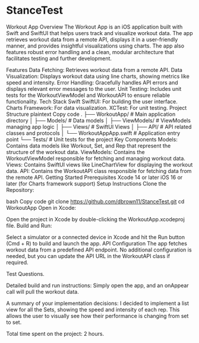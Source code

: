 # StanceTest

Workout App
Overview
The Workout App is an iOS application built with Swift and SwiftUI that helps users track and visualize workout data. The app retrieves workout data from a remote API, displays it in a user-friendly manner, and provides insightful visualizations using charts. The app also features robust error handling and a clean, modular architecture that facilitates testing and further development.

Features
Data Fetching: Retrieves workout data from a remote API.
Data Visualization: Displays workout data using line charts, showing metrics like speed and intensity.
Error Handling: Gracefully handles API errors and displays relevant error messages to the user.
Unit Testing: Includes unit tests for the WorkoutViewModel and WorkoutAPI to ensure reliable functionality.
Tech Stack
Swift
SwiftUI: For building the user interface.
Charts Framework: For data visualization.
XCTest: For unit testing.
Project Structure
plaintext
Copy code
.
├── WorkoutApp/              # Main application directory
│   ├── Models/              # Data models
│   ├── ViewModels/          # ViewModels managing app logic
│   ├── Views/               # SwiftUI Views
│   ├── API/                 # API related classes and protocols
│   └── WorkoutAppApp.swift  # Application entry point
└── Tests/                   # Unit tests for the project
Key Components
Models: Contains data models like Workout, Set, and Rep that represent the structure of the workout data.
ViewModels: Contains the WorkoutViewModel responsible for fetching and managing workout data.
Views: Contains SwiftUI views like LineChartView for displaying the workout data.
API: Contains the WorkoutAPI class responsible for fetching data from the remote API.
Getting Started
Prerequisites
Xcode 14 or later
iOS 16 or later (for Charts framework support)
Setup Instructions
Clone the Repository:

bash
Copy code
git clone https://github.com/dbrown11/StanceTest.git
cd WorkoutApp
Open in Xcode:

Open the project in Xcode by double-clicking the WorkoutApp.xcodeproj file.
Build and Run:

Select a simulator or a connected device in Xcode and hit the Run button (Cmd + R) to build and launch the app.
API Configuration
The app fetches workout data from a predefined API endpoint. No additional configuration is needed, but you can update the API URL in the WorkoutAPI class if required.

Test Questions.

Detailed build and run instructions: Simply open the app, and an onAppear call will pull the workout data.

A summary of your implementation decisions: I decided to implement a list view for all the Sets, showing the speed and intensity of each rep. This allows the user to visually see how their performance is changing from set to set.

Total time spent on the project: 2 hours.


